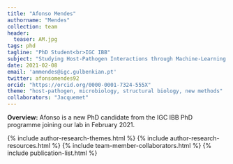 ```yaml
---
title: "Afonso Mendes"
authorname: "Mendes"
collection: team
header:
  teaser: AM.jpg
tags: phd
tagline: "PhD Student<br>IGC IBB"
subject: "Studying Host-Pathogen Interactions through Machine-Learning Guided Microscopy"
date: 2021-02-08
email: 'ammendes@igc.gulbenkian.pt'
twitter: afonsomendes92
orcid: "https://orcid.org/0000-0001-7324-555X"
theme: "host-pathogen, microbiology, structural biology, new methods"
collaborators: "Jacquemet"
---
```

<p align= "justify">
<p> <b>Overview:</b>
Afonso is a new PhD candidate from the IGC IBB PhD programme joining our lab in February 2021.

{% include author-research-themes.html %}
{% include author-research-resources.html %}
{% include team-member-collaborators.html %}
{% include publication-list.html %}
